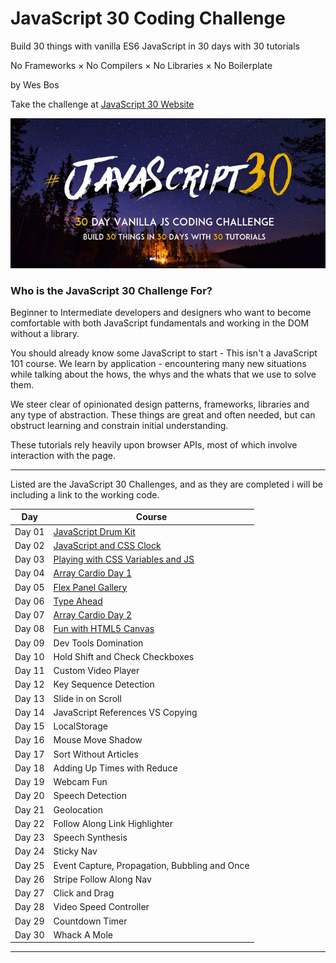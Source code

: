 JavaScript 30 Coding Challenge
==============================

Build 30 things with vanilla ES6 JavaScript in 30 days with 30 tutorials

No Frameworks × No Compilers × No Libraries × No Boilerplate

by Wes Bos

Take the challenge at [JavaScript 30 Website](http://www.javascript30.com)

![JavaScript 30 Logo](https://github.com/DKMitt/javascript30/blob/master/assets/img/js30-logo.jpg)

### Who is the JavaScript 30 Challenge For?

Beginner to Intermediate developers and designers who want to become comfortable with both JavaScript fundamentals and working in the DOM without a library.

You should already know some JavaScript to start - This isn't a JavaScript 101 course. We learn by application - encountering many new situations while talking about the hows, the whys and the whats that we use to solve them.

We steer clear of opinionated design patterns, frameworks, libraries and any type of abstraction. These things are great and often needed, but can obstruct learning and constrain initial understanding.

These tutorials rely heavily upon browser APIs, most of which involve interaction with the page.

------------------------------------------------------------------------

Listed are the JavaScript 30 Challenges, and as they are completed i will be including a link to the working code.

| Day    | Course                                                                                                                                              |
|--------|-----------------------------------------------------------------------------------------------------------------------------------------------------|
| Day 01 | [JavaScript Drum Kit](https://github.com/DKMitt/javascript30/tree/master/Day-01-JavaScript-Drum-Kit "JavaScript Drum Kit")                          |
| Day 02 | [JavaScript and CSS Clock](https://github.com/DKMitt/javascript30/tree/master/Day-02-CSS+JS-Clock "JavaScript and CSS Clock")                       |
| Day 03 | [Playing with CSS Variables and JS](https://github.com/DKMitt/javascript30/tree/master/Day-03-CSS-Variables+JS "Playing with CSS Variables and JS") |
| Day 04 | [Array Cardio Day 1](https://github.com/DKMitt/javascript30/tree/master/Day-04-Array-Cardio-Day-1 "Array Cardio Day 1")                             |
| Day 05 | [Flex Panel Gallery](https://github.com/DKMitt/javascript30/tree/master/Day-05-Flex-Panel-Gallery "Flex Panel Gallery")                             |
| Day 06 | [Type Ahead](https://github.com/DKMitt/javascript30/tree/master/Day-06-Type-Ahead "Type Ahead")                                                     |
| Day 07 | [Array Cardio Day 2](https://github.com/DKMitt/javascript30/tree/master/Day-07-Array-Cardio-Day-2 "Array Cardio Day 2")                             |
| Day 08 | [Fun with HTML5 Canvas](https://github.com/DKMitt/javascript30/tree/master/Day-08-Fun-with-HTML5-Canvas "Fun with HTML5 Canvas")                    |
| Day 09 | Dev Tools Domination                                                                                                                                |
| Day 10 | Hold Shift and Check Checkboxes                                                                                                                     |
| Day 11 | Custom Video Player                                                                                                                                 |
| Day 12 | Key Sequence Detection                                                                                                                              |
| Day 13 | Slide in on Scroll                                                                                                                                  |
| Day 14 | JavaScript References VS Copying                                                                                                                    |
| Day 15 | LocalStorage                                                                                                                                        |
| Day 16 | Mouse Move Shadow                                                                                                                                   |
| Day 17 | Sort Without Articles                                                                                                                               |
| Day 18 | Adding Up Times with Reduce                                                                                                                         |
| Day 19 | Webcam Fun                                                                                                                                          |
| Day 20 | Speech Detection                                                                                                                                    |
| Day 21 | Geolocation                                                                                                                                         |
| Day 22 | Follow Along Link Highlighter                                                                                                                       |
| Day 23 | Speech Synthesis                                                                                                                                    |
| Day 24 | Sticky Nav                                                                                                                                          |
| Day 25 | Event Capture, Propagation, Bubbling and Once                                                                                                       |
| Day 26 | Stripe Follow Along Nav                                                                                                                             |
| Day 27 | Click and Drag                                                                                                                                      |
| Day 28 | Video Speed Controller                                                                                                                              |
| Day 29 | Countdown Timer                                                                                                                                     |
| Day 30 | Whack A Mole                                                                                                                                        |

------------------------------------------------------------------------
